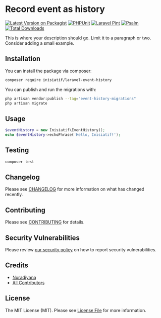 # Record event as history

[![Latest Version on Packagist](https://img.shields.io/packagist/v/inisiatif/laravel-event-history.svg?style=flat-square)](https://packagist.org/packages/inisiatif/laravel-event-history)
[![PHPUnit](https://github.com/atInisiatifZakat/laravel-event-history/actions/workflows/run-tests.yml/badge.svg?branch=main)](https://github.com/atInisiatifZakat/laravel-event-history/actions/workflows/run-tests.yml)
[![Laravel Pint](https://github.com/atInisiatifZakat/laravel-event-history/actions/workflows/fix-php-code-style-issues.yml/badge.svg?branch=main)](https://github.com/atInisiatifZakat/laravel-event-history/actions/workflows/fix-php-code-style-issues.yml)
[![Psalm](https://github.com/atInisiatifZakat/laravel-event-history/actions/workflows/run-psalm-static-analyst.yml/badge.svg?branch=main)](https://github.com/atInisiatifZakat/laravel-event-history/actions/workflows/run-psalm-static-analyst.yml)
[![Total Downloads](https://img.shields.io/packagist/dt/inisiatif/laravel-event-history.svg?style=flat-square)](https://packagist.org/packages/inisiatif/laravel-event-history)

This is where your description should go. Limit it to a paragraph or two. Consider adding a small example.

## Installation

You can install the package via composer:

```bash
composer require inisiatif/laravel-event-history
```

You can publish and run the migrations with:

```bash
php artisan vendor:publish --tag="event-history-migrations"
php artisan migrate
```

## Usage

```php
$eventHistory = new Inisiatif\EventHistory();
echo $eventHistory->echoPhrase('Hello, Inisiatif!');
```

## Testing

```bash
composer test
```

## Changelog

Please see [CHANGELOG](CHANGELOG.md) for more information on what has changed recently.

## Contributing

Please see [CONTRIBUTING](CONTRIBUTING.md) for details.

## Security Vulnerabilities

Please review [our security policy](../../security/policy) on how to report security vulnerabilities.

## Credits

- [Nuradiyana](https://github.com/atInisiatifZakat)
- [All Contributors](../../contributors)

## License

The MIT License (MIT). Please see [License File](LICENSE.md) for more information.
